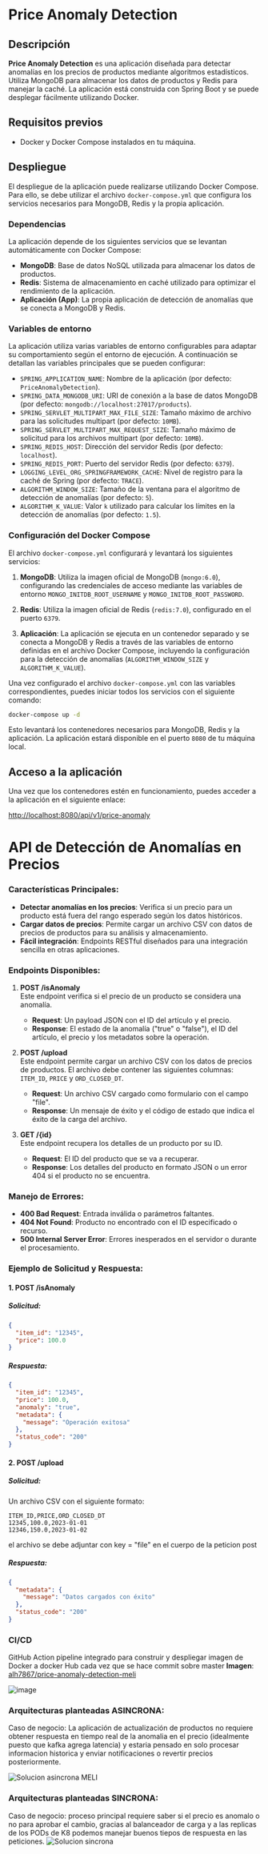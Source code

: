 # Price Anomaly Detection

## Descripción

**Price Anomaly Detection** es una aplicación diseñada para detectar anomalías en los precios de productos mediante algoritmos estadísticos. Utiliza MongoDB para almacenar los datos de productos y Redis para manejar la caché. La aplicación está construida con Spring Boot y se puede desplegar fácilmente utilizando Docker.

## Requisitos previos

- Docker y Docker Compose instalados en tu máquina.

## Despliegue

El despliegue de la aplicación puede realizarse utilizando Docker Compose. Para ello, se debe utilizar el archivo `docker-compose.yml` que configura los servicios necesarios para MongoDB, Redis y la propia aplicación.

### Dependencias

La aplicación depende de los siguientes servicios que se levantan automáticamente con Docker Compose:

- **MongoDB**: Base de datos NoSQL utilizada para almacenar los datos de productos.
- **Redis**: Sistema de almacenamiento en caché utilizado para optimizar el rendimiento de la aplicación.
- **Aplicación (App)**: La propia aplicación de detección de anomalías que se conecta a MongoDB y Redis.

### Variables de entorno

La aplicación utiliza varias variables de entorno configurables para adaptar su comportamiento según el entorno de ejecución. A continuación se detallan las variables principales que se pueden configurar:

- `SPRING_APPLICATION_NAME`: Nombre de la aplicación (por defecto: `PriceAnomalyDetection`).
- `SPRING_DATA_MONGODB_URI`: URI de conexión a la base de datos MongoDB (por defecto: `mongodb://localhost:27017/products`).
- `SPRING_SERVLET_MULTIPART_MAX_FILE_SIZE`: Tamaño máximo de archivo para las solicitudes multipart (por defecto: `10MB`).
- `SPRING_SERVLET_MULTIPART_MAX_REQUEST_SIZE`: Tamaño máximo de solicitud para los archivos multipart (por defecto: `10MB`).
- `SPRING_REDIS_HOST`: Dirección del servidor Redis (por defecto: `localhost`).
- `SPRING_REDIS_PORT`: Puerto del servidor Redis (por defecto: `6379`).
- `LOGGING_LEVEL_ORG_SPRINGFRAMEWORK_CACHE`: Nivel de registro para la caché de Spring (por defecto: `TRACE`).
- `ALGORITHM_WINDOW_SIZE`: Tamaño de la ventana para el algoritmo de detección de anomalías (por defecto: `5`).
- `ALGORITHM_K_VALUE`: Valor `k` utilizado para calcular los límites en la detección de anomalías (por defecto: `1.5`).

### Configuración del Docker Compose

El archivo `docker-compose.yml` configurará y levantará los siguientes servicios:

1. **MongoDB**: Utiliza la imagen oficial de MongoDB (`mongo:6.0`), configurando las credenciales de acceso mediante las variables de entorno `MONGO_INITDB_ROOT_USERNAME` y `MONGO_INITDB_ROOT_PASSWORD`.
   
2. **Redis**: Utiliza la imagen oficial de Redis (`redis:7.0`), configurado en el puerto `6379`.

3. **Aplicación**: La aplicación se ejecuta en un contenedor separado y se conecta a MongoDB y Redis a través de las variables de entorno definidas en el archivo Docker Compose, incluyendo la configuración para la detección de anomalías (`ALGORITHM_WINDOW_SIZE` y `ALGORITHM_K_VALUE`).
  

Una vez configurado el archivo `docker-compose.yml` con las variables correspondientes, puedes iniciar todos los servicios con el siguiente comando:

```bash
docker-compose up -d
```

Esto levantará los contenedores necesarios para MongoDB, Redis y la aplicación. La aplicación estará disponible en el puerto `8080` de tu máquina local.

## Acceso a la aplicación

Una vez que los contenedores estén en funcionamiento, puedes acceder a la aplicación en el siguiente enlace:

[http://localhost:8080/api/v1/price-anomaly](http://localhost:8080/api/v1/price-anomaly)


# API de Detección de Anomalías en Precios

### Características Principales:
- **Detectar anomalías en los precios**: Verifica si un precio para un producto está fuera del rango esperado según los datos históricos.
- **Cargar datos de precios**: Permite cargar un archivo CSV con datos de precios de productos para su análisis y almacenamiento.
- **Fácil integración**: Endpoints RESTful diseñados para una integración sencilla en otras aplicaciones.

### Endpoints Disponibles:

1. **POST /isAnomaly**  
   Este endpoint verifica si el precio de un producto se considera una anomalía.
   - **Request**: Un payload JSON con el ID del artículo y el precio.
   - **Response**: El estado de la anomalía ("true" o "false"), el ID del artículo, el precio y los metadatos sobre la operación.
   
2. **POST /upload**  
   Este endpoint permite cargar un archivo CSV con los datos de precios de productos. El archivo debe contener las siguientes columnas: `ITEM_ID`, `PRICE` y `ORD_CLOSED_DT`.
   - **Request**: Un archivo CSV cargado como formulario con el campo "file".
   - **Response**: Un mensaje de éxito y el código de estado que indica el éxito de la carga del archivo.

3. **GET /{id}**  
   Este endpoint recupera los detalles de un producto por su ID.
   - **Request**: El ID del producto que se va a recuperar.
   - **Response**: Los detalles del producto en formato JSON o un error 404 si el producto no se encuentra.

### Manejo de Errores:
- **400 Bad Request**: Entrada inválida o parámetros faltantes.
- **404 Not Found**: Producto no encontrado con el ID especificado o recurso.
- **500 Internal Server Error**: Errores inesperados en el servidor o durante el procesamiento.

### Ejemplo de Solicitud y Respuesta:

#### 1. POST /isAnomaly
##### Solicitud:
```json
{
  "item_id": "12345",
  "price": 100.0
}
```

##### Respuesta:
```json
{
  "item_id": "12345",
  "price": 100.0,
  "anomaly": "true",
  "metadata": {
    "message": "Operación exitosa"
  },
  "status_code": "200"
}
```

#### 2. POST /upload
##### Solicitud:
Un archivo CSV con el siguiente formato:
```
ITEM_ID,PRICE,ORD_CLOSED_DT
12345,100.0,2023-01-01
12346,150.0,2023-01-02
```
el archivo se debe adjuntar con key =  "file" en el cuerpo de la peticion post 

##### Respuesta:
```json
{
  "metadata": {
    "message": "Datos cargados con éxito"
  },
  "status_code": "200"
}
```

### CI/CD 
GitHub Action pipeline integrado para construir y despliegar imagen de Docker a docker Hub cada vez que se hace commit sobre master
 **Imagen**:  [alh7867/price-anomaly-detection-meli](http://registry.hub.docker.com/r/alh7867/price-anomaly-detection-meli)

![image](https://github.com/user-attachments/assets/446920c4-2aba-4980-a27f-4708cde013ec)



### Arquitecturas planteadas ASINCRONA:

Caso de negocio: La aplicación de actualización de productos no requiere obtener respuesta en tiempo real de la anomalia en el precio (idealmente puesto que kafka agrega latencia) y estaria pensado en solo procesar informacion historica y enviar notificaciones o revertir precios posteriormente. 

![Solucion asincrona MELI](https://github.com/user-attachments/assets/04c710d0-6e81-4dab-9fca-0049ef1d1526)


### Arquitecturas planteadas SINCRONA:
Caso de negocio: proceso principal requiere saber si el precio es anomalo o no para aprobar el cambio, gracias al balanceador de carga y a las replicas de los PODs de K8 podemos manejar buenos tiepos de respuesta en las peticiones. 
![Solucion sincrona](https://github.com/user-attachments/assets/9ed0198c-6c73-4fcb-b60c-a2bbfdd152a9)

